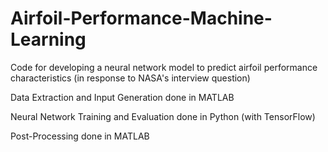 # Airfoil-Performance-Machine-Learning
Code for developing a neural network model to predict airfoil performance characteristics (in response to NASA's interview question)

Data Extraction and Input Generation done in MATLAB

Neural Network Training and Evaluation done in Python (with TensorFlow)

Post-Processing done in MATLAB
